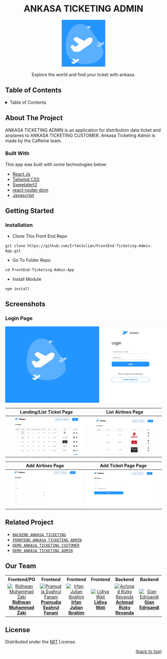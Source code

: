 <h1 align="center">ANKASA TICKETING ADMIN</h1>

<p align="center">
  <img height="150" src="https://github.com/Rdhwnzaki/FrontEnd-Ticketing-App/blob/dev-lidiya/ss/logo.png"  />
</p>
 <p align="center">
    Explore the world and find your ticket with ankasa.
  </p>

<!-- TABLE OF CONTENTS -->

## Table of Contents

<details>
  <summary>Table of Contents</summary>
  <ol>
    <li>
      <a href="#about-the-project">About The Project</a>
      <ul>
        <li><a href="#built-with">Built with</a></li>
      </ul>
    </li>
    <li>
      <a href="#getting-started">Getting Started</a>
      <ul>
        <li><a href="#installation">Installation</a></li>
      </ul>
    </li>
    <li><a href="#screenshots">Screenshots</a></li>
    <li><a href="#related-project">Related Project</a></li>
    <li><a href="#our-team">Our Team</a></li>
    <li><a href="#license">License</a></li>
  </ol>
</details>

## About The Project

ANKASA TICKETING ADMIN is an application for distribution data ticket and airplanes to ANKASA TICKETING CUSTOMER. Ankasa Ticketing Admin is made by the Caffeine team.

### Built With

This app was built with some technologies below:

- [React Js](https://reactjs.org)
- [Tailwind CSS](https://tailwindcss.com/)
- [Sweetalert2](https://www.npmjs.com/package/sweetalert2)
- [react-router-dom](https://www.npmjs.com/package/react-router-dom)
- [Javascript](https://www.javascript.com/)

<!-- GETTING STARTED -->

## Getting Started

### Installation

- Clone This Front End Repo

```
git clone https://github.com/IrfanJulian/FrontEnd-Ticketing-Admin-App.git
```

- Go To Folder Repo

```
cd FrontEnd-Ticketing-Admin-App
```

- Install Module

```
npm install
```

## Screenshots

### Login Page
![Login](https://github.com/Rdhwnzaki/FrontEnd-Ticketing-App/blob/dev-lidiya/ss/login.jpg "Login Page")

| Landing/List Ticket Page                                                                                                  | List Airlines Page                                                                                                |
| --------------------------------------------------------------------------------------------------------------------- | ---------------------------------------------------------------------------------------------------------- |
| ![Landing](https://github.com/IrfanJulian/FrontEnd-Ticketing-Admin-App/blob/main/screenshot/Screenshot_20230128_100535.png "Landing/Explore Page") | ![List](https://github.com/IrfanJulian/FrontEnd-Ticketing-Admin-App/blob/main/screenshot/Screenshot_20230128_100746.png "List Airlines") |

| Add Airlines  Page                                                                                                          | Add Ticket Page Page                                                                                                  |
| ------------------------------------------------------------------------------------------------------------------------------- | ------------------------------------------------------------------------------------------------------------- |
| ![Add Airlines](https://github.com/IrfanJulian/FrontEnd-Ticketing-Admin-App/blob/main/screenshot/Screenshot_20230128_100805.png "Add Airlines Page") | ![Add Ticket](https://github.com/IrfanJulian/FrontEnd-Ticketing-Admin-App/blob/main/screenshot/Screenshot_20230128_100830.png "Add Ticket Page") |

## Related Project

- [`BACKEND ANKASA TICKETING`](https://github.com/Rdhwnzaki/BackEnd-Ticketing-App)
- [`FRONTEND ANKASA TICKETING ADMIN`](https://github.com/IrfanJulian/FrontEnd-Ticketing-Admin-App.git)
- [`DEMO ANKASA TICKETING CUSTOMER`](https://caffeine-ankasa-tickecting.netlify.app)
- [`DEMO ANKASA TICKETING ADMIN`](https://ticketing-adm.netlify.app/)

## Our Team

<center>
  <table>
    <tr>
      <th>Frontend/PO</th>
      <th>Frontend</th>
      <th>Frontend</th>
      <th>Frontend</th>
      <th>Backend</th>
      <th>Backend</th>
    </tr>
    <tr>
      <td align="center">
        <a href="https://github.com/Rdhwnzaki">
          <img width="150" style="background-size: contain;" src="https://avatars.githubusercontent.com/u/114749223?v=4" alt="Ridhwan Muhammad Zaki"><br/>
          <b>Ridhwan Muhammad Zaki</b>
        </a>
      </td>
      <td align="center">
        <a href="https://github.com/Fanani23">
          <img width="150" src="https://avatars.githubusercontent.com/u/99703360?v=4" alt="Pramudia Syahrul Fanani"><br/>
          <b>Pramudia Syahrul Fanani</b>
        </a>
      </td>
      <td align="center">
        <a href="https://github.com/IrfanJulian">
          <img width="150" src="https://avatars.githubusercontent.com/u/103256648?v=4" alt="Irfan Julian Ibrahim"><br/>
          <b>Irfan Julian Ibrahim</b>
        </a>
      </td>
      <td align="center">
        <a href="https://github.com/Lidiya135">
          <img width="150" src="https://avatars.githubusercontent.com/u/105529138?v=4" alt="Lidiya Wati"><br/>
          <b>Lidiya Wati</b>
        </a>
      </td>
      <td align="center">
        <a href="https://github.com/RizRev">
          <img width="150" src="https://avatars.githubusercontent.com/u/114935602?v=4" alt="Achmad Rizky Revanda"><br/>
          <b>Achmad Rizky Revanda</b>
        </a>
      </td>
      <td align="center">
        <a href="https://github.com/giansandi025">
          <img width="150" src="https://avatars.githubusercontent.com/u/109684038?v=4" alt="Gian Edrisandi"><br/>
          <b>Gian Edrisandi</b>
        </a>
      </td>
    </tr>
  </table>
</center>

## License

Distributed under the [MIT](/LICENSE) License.

<p align="right">(<a href="#top">back to top</a>)</p>